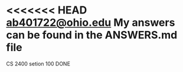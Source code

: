 <<<<<<< HEAD
ab401722@ohio.edu My answers can be found in the ANSWERS.md file 
=======

CS 2400 setion 100
DONE
